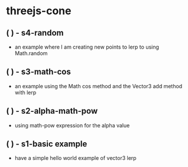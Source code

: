 # threejs-cone

## ( ) - s4-random
* an example where I am creating new points to lerp to using Math.random

## ( ) - s3-math-cos
* an example using the Math cos method and the Vector3 add method with lerp

## ( ) - s2-alpha-math-pow
* using math-pow expression for the alpha value

## ( ) - s1-basic example
* have a simple hello world example of vector3 lerp